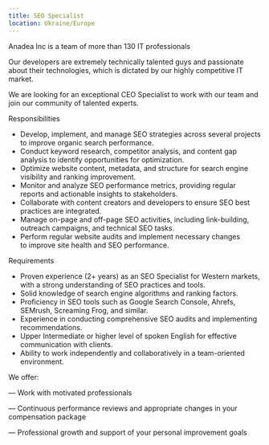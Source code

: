 ```yaml
---
title: SEO Specialist
location: Ukraine/Europe
---
```

Anadea Inc is a team of more than 130 IT professionals

Our developers are extremely technically talented guys and passionate about their technologies, which is dictated by our highly competitive IT market.

We are looking for an exceptional CEO Specialist to work with our team and join our community of talented experts.

Responsibilities

* Develop, implement, and manage SEO strategies across several projects to improve organic search performance.
* Conduct keyword research, competitor analysis, and content gap analysis to identify opportunities for optimization.
* Optimize website content, metadata, and structure for search engine visibility and ranking improvement.
* Monitor and analyze SEO performance metrics, providing regular reports and actionable insights to stakeholders.
* Collaborate with content creators and developers to ensure SEO best practices are integrated.
* Manage on-page and off-page SEO activities, including link-building, outreach campaigns, and technical SEO tasks.
* Perform regular website audits and implement necessary changes to improve site health and SEO performance.

Requirements

* Proven experience (2+ years) as an SEO Specialist for Western markets, with a strong understanding of SEO practices and tools.
* Solid knowledge of search engine algorithms and ranking factors.
* Proficiency in SEO tools such as Google Search Console, Ahrefs, SEMrush, Screaming Frog, and similar.
* Experience in conducting comprehensive SEO audits and implementing recommendations.
* Upper Intermediate or higher level of spoken English for effective communication with clients.
* Ability to work independently and collaboratively in a team-oriented environment.

We offer:

— Work with motivated professionals

— Continuous performance reviews and appropriate changes in your compensation package

— Professional growth and support of your personal improvement goals